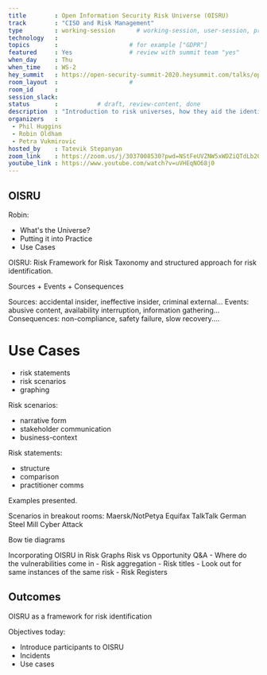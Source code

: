 ```yaml
---
title        : Open Information Security Risk Universe (OISRU)
track        : "CISO and Risk Management"
type         : working-session      # working-session, user-session, product-session
technology   :
topics       :                    # for example ["GDPR"]
featured     : Yes                # review with summit team "yes"
when_day     : Thu
when_time    : WS-2
hey_summit   : https://open-security-summit-2020.heysummit.com/talks/open-information-security-risk-universe-oisru-2pm-bst/
room_layout  :                    #
room_id      :
session_slack: 
status       :           # draft, review-content, done
description  : "Introduction to risk universes, how they aid the identification of organisational cyber risk, and other use-cases!"
organizers   : 
 - Phil Huggins
 - Robin Oldham
 - Petra Vukmirovic
hosted_by    : Tatevik Stepanyan
zoom_link    : https://zoom.us/j/3037008530?pwd=NStFeUVZNW5xWDZiQTdLb20yb3NuZz09
youtube_link : https://www.youtube.com/watch?v=uVHEqNO68j0
---
```



## OISRU

Robin:
- What's the Universe?
- Putting it into Practice
- Use Cases

OISRU:
Risk Framework for Risk Taxonomy and structured approach for risk identification.

Sources + Events + Consequences

Sources: accidental insider, ineffective insider, criminal external...
Events: abusive content, availability interruption, information gathering...
Consequences: non-compliance, safety failure, slow recovery....

# Use Cases

- risk statements
- risk scenarios
- graphing

Risk scenarios: 
- narrative form
- stakeholder communication
- business-context

Risk statements:
- structure
- comparison
- practitioner comms

Examples presented. 

Scenarios in breakout rooms:
Maersk/NotPetya
Equifax
TalkTalk
German Steel Mill Cyber Attack

Bow tie diagrams

Incorporating OISRU in Risk Graphs
 Risk vs Opportunity
 Q&A - Where do the vulnerabilities come in
     - Risk aggregation
     - Risk titles
     - Look out for same instances of the same risk
     - Risk Registers
     
     
## Outcomes

OISRU as a framework for risk identification


 Objectives today: 
 - Introduce participants to OISRU
 - Incidents
 - Use cases
 
 





